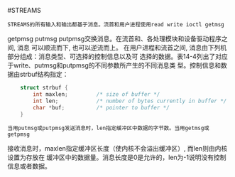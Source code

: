 #STREAMS

	STREAMS的所有输入和输出都基于消息。流首和用户进程使用read write ioctl getmsg
getpmsg putmsg putpmsg交换消息。在流首和、各处理模块和设备驱动程序之间, 消息
可以顺流而下, 也可以逆流而上。
	在用户进程和流首之间, 消息由下列机部分组成：消息类型、可选择的控制信息以及可
选择的数据。表14-4列出了对应于write、putmsg和putpmsg的不同参数所产生的不同消息类
型。控制信息和数据由strbuf结构指定：
	
``` c
	struct strbuf {
		int maxlen;			/* size of buffer */	
		int len;			/* number of bytes currently in buffer */
		char *buf;			/* pointer to buffer */
	}
```

	当用putmsg或putpmsg发送消息时，len指定缓冲区中数据的字节数。当用getmsg或getpmsg
接收消息时，maxlen指定缓冲区长度（使内核不会溢出缓冲区）, 而len则由内核设置为存放在
缓冲区中的数据量。消息长度是0是允许的，len为-1说明没有控制信息或者数据。
